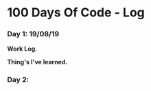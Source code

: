 # 100 Days Of Code - Log

### Day 1: 19/08/19

**Work Log.**

**Thing's I've learned.**

### Day 2:
